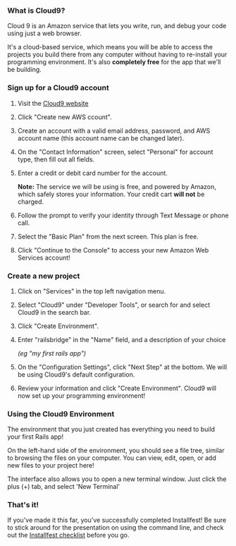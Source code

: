 ### What is Cloud9?

Cloud 9 is an Amazon service that lets you write, run, and debug your code using just a web browser.

It's a cloud-based service, which means you will be able to access the projects you build there from any 
computer without having to re-install your programming environment. It's also **completely free** for the
app that we'll be building.

### Sign up for a Cloud9 account

1. Visit the [Cloud9 website]("https://c9.io")

2. Click "Create new AWS ccount".

3. Create an account with a valid email address, password, and AWS account name (this account name can be changed later).

4. On the "Contact Information" screen, select "Personal" for account type, then fill out all fields.

5. Enter a credit or debit card number for the account.

    **Note:** The service we will be using is free, and powered by Amazon, which safely stores your information. Your credit cart **will not** be charged.

6. Follow the prompt to verify your identity through Text Message or phone call.

7. Select the "Basic Plan" from the next screen. This plan is free.

8. Click "Continue to the Console" to access your new Amazon Web Services account!

### Create a new project

1. Click on "Services" in the top left navigation menu.

2. Select "Cloud9" under "Developer Tools", or search for and select Cloud9 in the search bar.

3. Click "Create Environment".

4. Enter "railsbridge" in the "Name" field, and a description of your choice

    _(eg "my first rails app")_

5. On the "Configuration Settings", click "Next Step" at the bottom. We will be using Cloud9's default configuration.

6. Review your information and click "Create Environment". Cloud9 will now set up your programming environment!

### Using the Cloud9 Environment

The environment that you just created has everything you need to build your first Rails app!

On the left-hand side of the environment, you should see a file tree, similar to browsing the files on your computer. You can view, edit, open, or add new files to your project here!

The interface also allows you to open a new terminal window. Just click the plus (+) tab, and select 'New Terminal'

### That's it!
If you've made it this far, you've successfully completed Installfest! Be sure to stick around for the presentation on using the command line, and check out the [Installfest checklist](/installfest/checklist) before you go.
